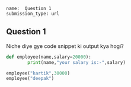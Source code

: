 ```ngMeta
name:  Question 1 
submission_type: url
```

## Question 1

Niche diye gye code snippet ki output kya hogi?


```python
def employee(name,salary=20000):
        print(name,"your salary is:-",salary)

employee("kartik",30000)
employee("deepak")
 ```

